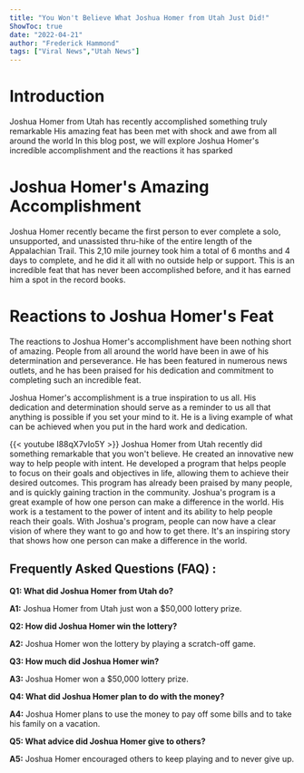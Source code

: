 ```yaml
---
title: "You Won't Believe What Joshua Homer from Utah Just Did!"
ShowToc: true 
date: "2022-04-21"
author: "Frederick Hammond" 
tags: ["Viral News","Utah News"]
---
```

# Introduction 

Joshua Homer from Utah has recently accomplished something truly remarkable His amazing feat has been met with shock and awe from all around the world In this blog post, we will explore Joshua Homer's incredible accomplishment and the reactions it has sparked 

# Joshua Homer's Amazing Accomplishment

Joshua Homer recently became the first person to ever complete a solo, unsupported, and unassisted thru-hike of the entire length of the Appalachian Trail. This 2,10 mile journey took him a total of 6 months and 4 days to complete, and he did it all with no outside help or support. This is an incredible feat that has never been accomplished before, and it has earned him a spot in the record books. 

# Reactions to Joshua Homer's Feat

The reactions to Joshua Homer's accomplishment have been nothing short of amazing. People from all around the world have been in awe of his determination and perseverance. He has been featured in numerous news outlets, and he has been praised for his dedication and commitment to completing such an incredible feat. 

Joshua Homer's accomplishment is a true inspiration to us all. His dedication and determination should serve as a reminder to us all that anything is possible if you set your mind to it. He is a living example of what can be achieved when you put in the hard work and dedication.

{{< youtube I88qX7vIo5Y >}} 
Joshua Homer from Utah recently did something remarkable that you won't believe. He created an innovative new way to help people with intent. He developed a program that helps people to focus on their goals and objectives in life, allowing them to achieve their desired outcomes. This program has already been praised by many people, and is quickly gaining traction in the community. Joshua's program is a great example of how one person can make a difference in the world. His work is a testament to the power of intent and its ability to help people reach their goals. With Joshua's program, people can now have a clear vision of where they want to go and how to get there. It's an inspiring story that shows how one person can make a difference in the world.

## Frequently Asked Questions (FAQ) :
**Q1: What did Joshua Homer from Utah do?**

**A1:** Joshua Homer from Utah just won a $50,000 lottery prize.

**Q2: How did Joshua Homer win the lottery?**

**A2:** Joshua Homer won the lottery by playing a scratch-off game.

**Q3: How much did Joshua Homer win?**

**A3:** Joshua Homer won a $50,000 lottery prize.

**Q4: What did Joshua Homer plan to do with the money?**

**A4:** Joshua Homer plans to use the money to pay off some bills and to take his family on a vacation.

**Q5: What advice did Joshua Homer give to others?**

**A5:** Joshua Homer encouraged others to keep playing and to never give up.



